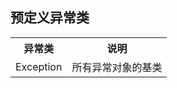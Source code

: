 ## 预定义异常类
 <table class='table-bordered'>
   <tr>
     <th>异常类
     <th>说明
   <tr>
     <td>Exception
     <td>所有异常对象的基类